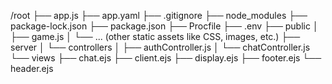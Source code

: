 /root
├── app.js
├── app.yaml
├── .gitignore
├── node_modules
├── package-lock.json
├── package.json
├── Procfile
├── .env
├── public
│   ├── game.js
│   └── ... (other static assets like CSS, images, etc.)
├── server
│   └── controllers
│       ├── authController.js
│       └── chatController.js
└── views
    ├── chat.ejs
    ├── client.ejs
    ├── display.ejs
    ├── footer.ejs
    └── header.ejs